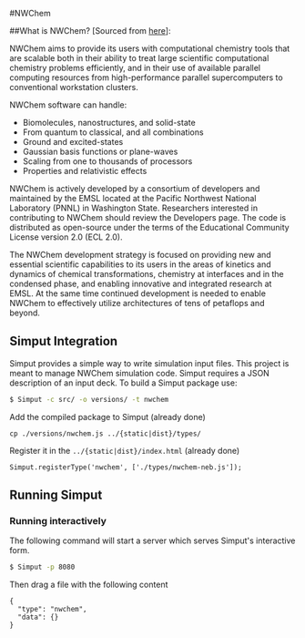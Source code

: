 #NWChem

##What is NWChem?
[Sourced from [here](http://www.nwchem-sw.org/index.php/Main_Page)]:

NWChem aims to provide its users with computational chemistry tools that are scalable both in their ability to treat large scientific computational chemistry problems efficiently, and in their use of available parallel computing resources from high-performance parallel supercomputers to conventional workstation clusters.

NWChem software can handle:

- Biomolecules, nanostructures, and solid-state
- From quantum to classical, and all combinations
- Ground and excited-states
- Gaussian basis functions or plane-waves
- Scaling from one to thousands of processors
- Properties and relativistic effects

NWChem is actively developed by a consortium of developers and maintained by the EMSL located at the Pacific Northwest National Laboratory (PNNL) in Washington State. Researchers interested in contributing to NWChem should review the Developers page. The code is distributed as open-source under the terms of the Educational Community License version 2.0 (ECL 2.0).

The NWChem development strategy is focused on providing new and essential scientific capabilities to its users in the areas of kinetics and dynamics of chemical transformations, chemistry at interfaces and in the condensed phase, and enabling innovative and integrated research at EMSL. At the same time continued development is needed to enable NWChem to effectively utilize architectures of tens of petaflops and beyond.

## Simput Integration
Simput provides a simple way to write simulation input files. This project is meant to manage NWChem simulation code. Simput requires a JSON description of an input deck. To build a Simput package use:

```sh
$ Simput -c src/ -o versions/ -t nwchem
```

Add the compiled package to Simput (already done)

```
cp ./versions/nwchem.js ../{static|dist}/types/
```

Register it in the `../{static|dist}/index.html` (already done)

```
Simput.registerType('nwchem', ['./types/nwchem-neb.js']);
```

## Running Simput

### Running interactively
The following command will start a server which serves Simput's interactive form.

```sh
$ Simput -p 8080
```

Then drag a file with the following content

```
{
  "type": "nwchem",
  "data": {}
}
```
